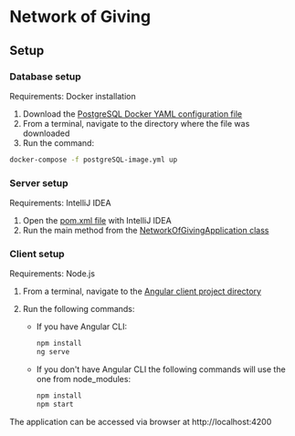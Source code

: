 # Network of Giving

## Setup

### Database setup

Requirements: Docker installation
1. Download the [PostgreSQL Docker YAML configuration file](./setup/postgreSQL-image.yml)
2. From a terminal, navigate to the directory where the file was downloaded
3. Run the command:

```bash
docker-compose -f postgreSQL-image.yml up
```

### Server setup

Requirements: IntelliJ IDEA
1. Open the [pom.xml file](./server/network-of-giving/pom.xml) with IntelliJ IDEA
2. Run the main method from the [NetworkOfGivingApplication class](./server/network-of-giving/src/main/java/com/example/networkofgiving/NetworkOfGivingApplication.java)

### Client setup

Requirements: Node.js
1. From a terminal, navigate to the [Angular client project directory](./client/network-of-giving-client)
2. Run the following commands:

    - If you have Angular CLI:

        ```bash
        npm install
        ng serve
        ```

    - If you don't have Angular CLI the following commands will use the one from node_modules:

        ```bash
        npm install
        npm start
        ```

The application can be accessed via browser at http://localhost:4200

